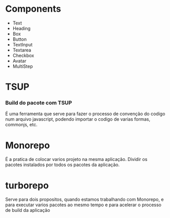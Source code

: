 # Components

- Text
- Heading
- Box
- Button
- TextInput
- Textarea
- Checkbox
- Avatar
- MultiStep

# TSUP

### Build do pacote com TSUP

É uma ferramenta que serve para fazer o processo de convenção do codigo num arquivo javascript, podendo importar o codigo de varias formas, commonjs, etc.

# Monorepo

É a pratica de colocar varios projeto na mesma aplicação. Dividir os pacotes instalados por todos os pacotes da aplicação.

# turborepo

Serve para dois propositos, quando estamos trabalhando com Monorepo, e para executar varios pacotes ao mesmo tempo
e para acelerar o processo de build da aplicação
